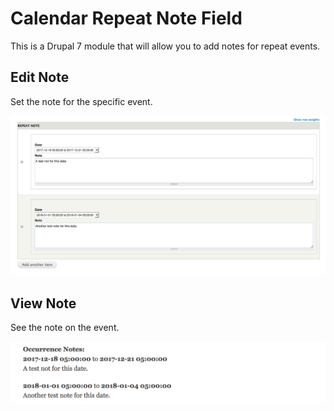 # Calendar Repeat Note Field

This is a Drupal 7 module that will allow you to add notes for repeat events.

## Edit Note

Set the note for the specific event.

![alt text](docs/edit.png "Edit Note")

## View Note

See the note on the event.

![alt text](docs/view.png "View Note")
